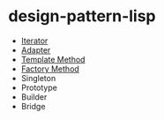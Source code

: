 # design-pattern-lisp

- [Iterator](https://github.com/a-nano/design-pattern-lisp/tree/master/iterator)
- [Adapter](https://github.com/a-nano/design-pattern-lisp/tree/master/adapter)
- [Template Method](https://github.com/a-nano/design-pattern-lisp/tree/master/template-method)
- [Factory Method](https://github.com/a-nano/design-pattern-lisp/tree/master/factory-method)
- Singleton
- Prototype
- Builder
- Bridge